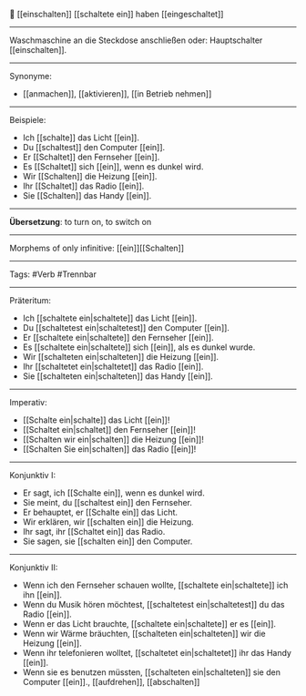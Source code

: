 🔌 [[einschalten]]
[[schaltete ein]]
haben [[eingeschaltet]]

---
Waschmaschine an die Steckdose anschließen oder:
Hauptschalter [[einschalten]].

---

Synonyme:
- [[anmachen]], [[aktivieren]], [[in Betrieb nehmen]]

---

Beispiele:

- Ich [[schalte]] das Licht [[ein]].
- Du [[schaltest]] den Computer [[ein]].
- Er [[Schaltet]] den Fernseher [[ein]].
- Es [[Schaltet]] sich [[ein]], wenn es dunkel wird.
- Wir [[Schalten]] die Heizung [[ein]].
- Ihr [[Schaltet]] das Radio [[ein]].
- Sie [[Schalten]] das Handy [[ein]].

---
**Übersetzung**: to turn on, to switch on

---

Morphems of only infinitive:
[[ein]][[Schalten]]

---
Tags: 
#Verb #Trennbar

---

Präteritum:

- Ich [[schaltete ein|schaltete]] das Licht [[ein]].
- Du [[schaltetest ein|schaltetest]] den Computer [[ein]].
- Er [[schaltete ein|schaltete]] den Fernseher [[ein]].
- Es [[schaltete ein|schaltete]] sich [[ein]], als es dunkel wurde.
- Wir [[schalteten ein|schalteten]] die Heizung [[ein]].
- Ihr [[schaltetet ein|schaltetet]] das Radio [[ein]].
- Sie [[schalteten ein|schalteten]] das Handy [[ein]].

---

Imperativ:

- [[Schalte ein|schalte]] das Licht [[ein]]!
- [[Schaltet ein|schaltet]] den Fernseher [[ein]]!
- [[Schalten wir ein|schalten]] die Heizung [[ein]]!
- [[Schalten Sie ein|schalten]] das Radio [[ein]]!

---

Konjunktiv I:

- Er sagt, ich [[Schalte ein]], wenn es dunkel wird.
- Sie meint, du [[schaltest ein]] den Fernseher.
- Er behauptet, er [[Schalte ein]] das Licht.
- Wir erklären, wir [[schalten ein]] die Heizung.
- Ihr sagt, ihr [[Schaltet ein]] das Radio.
- Sie sagen, sie [[schalten ein]] den Computer.

---

Konjunktiv II:

- Wenn ich den Fernseher schauen wollte, [[schaltete ein|schaltete]] ich ihn [[ein]].
- Wenn du Musik hören möchtest, [[schaltetest ein|schaltetest]] du das Radio [[ein]].
- Wenn er das Licht brauchte, [[schaltete ein|schaltete]] er es [[ein]].
- Wenn wir Wärme bräuchten, [[schalteten ein|schalteten]] wir die Heizung [[ein]].
- Wenn ihr telefonieren wolltet, [[schaltetet ein|schaltetet]] ihr das Handy [[ein]].
- Wenn sie es benutzen müssten, [[schalteten ein|schalteten]] sie den Computer [[ein]]., [[aufdrehen]], [[abschalten]]